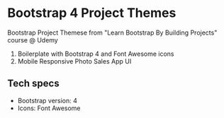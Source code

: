 Bootstrap 4 Project Themes
==========================

Bootstrap Project Themese from "Learn Bootstrap By Building Projects" course @ Udemy

1. Boilerplate with Bootstrap 4 and Font Awesome icons
2. Mobile Responsive Photo Sales App UI

Tech specs
----------

* Bootstrap version: 4
* Icons: Font Awesome